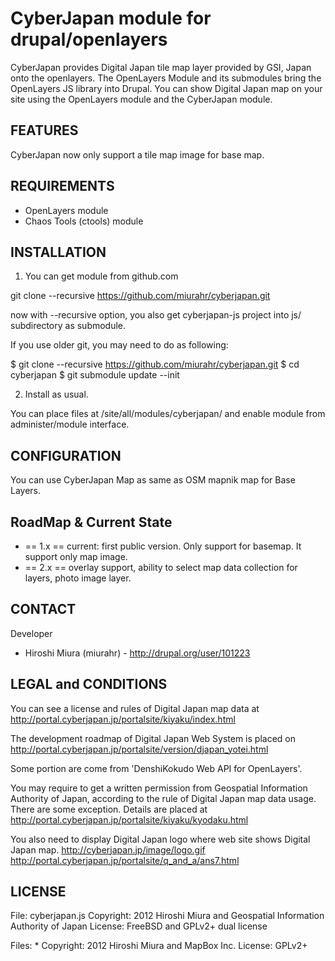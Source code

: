 CyberJapan module for drupal/openlayers
=======================================

CyberJapan provides Digital Japan tile map  layer provided by GSI,
Japan onto the openlayers. The OpenLayers Module and its submodules
bring the OpenLayers JS library into Drupal. 
You can show Digital Japan map on your site using the OpenLayers module
and the CyberJapan module.

FEATURES
--------

CyberJapan now only support a tile map image for base map.

REQUIREMENTS
------------

* OpenLayers module
* Chaos Tools (ctools) module

INSTALLATION
------------

1. You can get module from github.com

git clone --recursive https://github.com/miurahr/cyberjapan.git

now with --recursive option, you also get cyberjapan-js project into js/ subdirectory
as submodule.

If you use older git, you may need to do as following:

$ git clone --recursive https://github.com/miurahr/cyberjapan.git
$ cd cyberjapan
$ git submodule update --init


2. Install as usual.

You can place files at <drupal-root>/site/all/modules/cyberjapan/
and enable module from administer/module interface.


CONFIGURATION
-------------

You can use CyberJapan Map as same as OSM mapnik map for Base Layers.

RoadMap & Current State
-----------------------

* == 1.x == current:  first public version. Only support for basemap. It support only map image.
* == 2.x == overlay support, ability to select map data collection for layers, photo image layer.


CONTACT
---------

Developer

* Hiroshi Miura (miurahr) - http://drupal.org/user/101223



LEGAL and CONDITIONS
--------------------

You can see a license and rules of Digital Japan map data 
at http://portal.cyberjapan.jp/portalsite/kiyaku/index.html

The development roadmap of  Digital Japan Web System is placed on
http://portal.cyberjapan.jp/portalsite/version/djapan_yotei.html

Some portion are come from 'DenshiKokudo Web API for OpenLayers'.

You may require to get a written permission from Geospatial Information 
Authority of Japan, according to the rule of Digital Japan map data usage.
There are some exception. Details are placed at
http://portal.cyberjapan.jp/portalsite/kiyaku/kyodaku.html

You also need to display Digital Japan logo where web site shows Digital Japan map.
http://cyberjapan.jp/image/logo.gif
http://portal.cyberjapan.jp/portalsite/q_and_a/ans7.html


LICENSE
--------

File: cyberjapan.js
Copyright: 2012 Hiroshi Miura and Geospatial Information Authority of Japan
License: FreeBSD and GPLv2+ dual license

Files: *
Copyright: 2012 Hiroshi Miura and MapBox Inc.
License: GPLv2+



